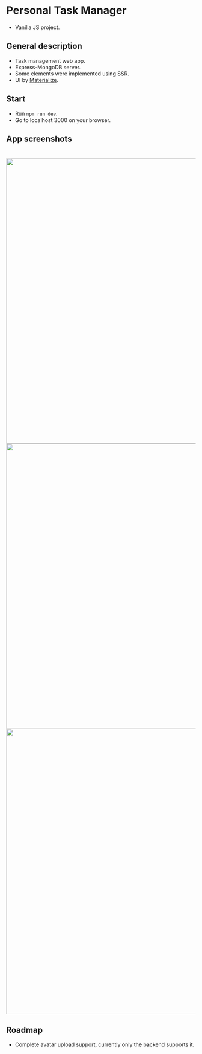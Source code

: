 # Personal Task Manager
- Vanilla JS project.

## General description
- Task management web app.
- Express-MongoDB server.
- Some elements were implemented using SSR.
- UI by [Materialize](https://materializecss.com/).

## Start
- Run `npm run dev`.
- Go to localhost 3000 on your browser.

## App screenshots
<h1 align="center">
    <img src="./screenshots/tasks.png" width="756"/>
    <img src="./screenshots/newTask.png" width="756"/>
    <img src="./screenshots/taskLogin.png" width="756"/>
</h1>

## Roadmap
- Complete avatar upload support, currently only the backend supports it. 

